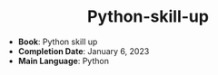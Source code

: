 <div align="center">
  
# Python-skill-up

</div>

- **Book**: Python skill up
- **Completion Date**: January 6, 2023
- **Main Language**: Python

